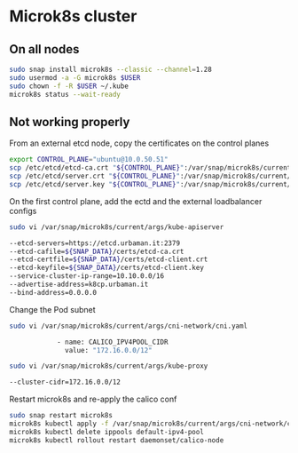 # Microk8s cluster

## On all nodes

```bash
sudo snap install microk8s --classic --channel=1.28
sudo usermod -a -G microk8s $USER
sudo chown -f -R $USER ~/.kube
microk8s status --wait-ready
```
## Not working properly
From an external etcd node, copy the certificates on the control planes

```bash
export CONTROL_PLANE="ubuntu@10.0.50.51"
scp /etc/etcd/etcd-ca.crt "${CONTROL_PLANE}":/var/snap/microk8s/current/certs/etcd-ca.crt
scp /etc/etcd/server.crt "${CONTROL_PLANE}":/var/snap/microk8s/current/certs/client.crt
scp /etc/etcd/server.key "${CONTROL_PLANE}":/var/snap/microk8s/current/certs/etcd-client.key
```

On the first control plane, add the ectd and the external loadbalancer configs

```bash
sudo vi /var/snap/microk8s/current/args/kube-apiserver
```

```bash
--etcd-servers=https://etcd.urbaman.it:2379
--etcd-cafile=${SNAP_DATA}/certs/etcd-ca.crt
--etcd-certfile=${SNAP_DATA}/certs/etcd-client.crt
--etcd-keyfile=${SNAP_DATA}/certs/etcd-client.key
--service-cluster-ip-range=10.10.0.0/16
--advertise-address=k8cp.urbaman.it
--bind-address=0.0.0.0
```

Change the Pod subnet

```bash
sudo vi /var/snap/microk8s/current/args/cni-network/cni.yaml
```

```bash
            - name: CALICO_IPV4POOL_CIDR
              value: "172.16.0.0/12"
```

```bash
sudo vi /var/snap/microk8s/current/args/kube-proxy
```

```bash
--cluster-cidr=172.16.0.0/12
```

Restart microk8s and re-apply the calico conf

```bash
sudo snap restart microk8s
microk8s kubectl apply -f /var/snap/microk8s/current/args/cni-network/cni.yaml
microk8s kubectl delete ippools default-ipv4-pool
microk8s kubectl rollout restart daemonset/calico-node
```
